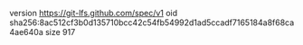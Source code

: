 version https://git-lfs.github.com/spec/v1
oid sha256:8ac512cf3b0d135710bcc42c54fb54992d1ad5ccadf7165184a8f68ca4ae640a
size 917
